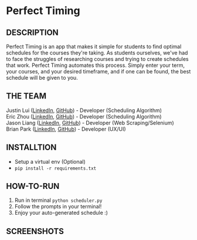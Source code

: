 # Perfect Timing

## DESCRIPTION

Perfect Timing is an app that makes it simple for students to find optimal schedules for the courses they're taking. As students ourselves, we've had to face the struggles of researching courses and trying to create schedules that work. Perfect Timing automates this process. Simply enter your term, your courses, and your desired timeframe, and if one can be found, the best schedule will be given to you.

## THE TEAM
Justin Lui ([LinkedIn](https://www.linkedin.com/in/jlui17), [GitHub](https://www.github.com/jlui17)) - Developer (Scheduling Algorithm)  
Eric Zhou ([LinkedIn](https://www.linkedin.com/in/jlui17), [GitHub](https://www.github.com/jlui17)) - Developer (Scheduling Algorithm)  
Jason Liang ([LinkedIn](https://www.linkedin.com/in/jlui17), [GitHub](https://www.github.com/jsr000)) - Developer (Web Scraping/Selenium)  
Brian Park ([LinkedIn](https://www.linkedin.com/in/jlui17), [GitHub](https://www.github.com/jlui17)) - Developer (UX/UI)  

## INSTALLTION
- Setup a virtual env (Optional)
- `pip install -r requirements.txt`

## HOW-TO-RUN
1. Run in terminal `python scheduler.py`
2. Follow the prompts in your terminal!
3. Enjoy your auto-generated schedule :)

## SCREENSHOTS